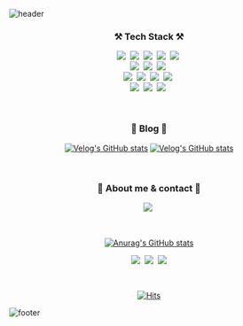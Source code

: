 ![header](https://capsule-render.vercel.app/api?type=waving&color=F1F3F5&height=150&section=headerr&text=Hanbi%20&fontSize=30&animation=fadeIn&fontAlignY=45&desc=Interested%20in%20web/app%20development%20📱💻&descAlignY=70&fontColor=514E53)

<h3 align="center"> ⚒️ Tech Stack ⚒️ </h3>

<p align="center">
<img src="https://img.shields.io/badge/Java-007396?style=flat-square&logo=Java&logoColor=white"/>&nbsp 
<img src="https://img.shields.io/badge/Javascript-ffb13b?style=flat-square&logo=javascript&logoColor=white"/>&nbsp
<img src="https://img.shields.io/badge/C++-00599C?style=flat-square&logo=C%2B%2B&logoColor=white"/>&nbsp 
<img src="https://img.shields.io/badge/C-A8B9CC?style=flat-square&logo=C&logoColor=white"/>&nbsp
<img src="https://img.shields.io/badge/Python-3766AB?style=flat-square&logo=Python&logoColor=white"/>&nbsp
<br> 
<img src="https://img.shields.io/badge/HTML5-E34F26?style=flat-square&logo=HTML5&logoColor=white"/>&nbsp 
<img src="https://img.shields.io/badge/css-1572B6?style=flat-square&logo=css3&logoColor=white"/>&nbsp
<img src="https://img.shields.io/badge/jquery-0769AD?style=flat-square&logo=jquery&logoColor=white">&nbsp
<br>
<img src="https://img.shields.io/badge/MySQL-4479A1?style=flat-square&logo=MySQL&logoColor=white"/>&nbsp 
<img src="https://img.shields.io/badge/oracle-F80000?style=flat-square&logo=oracle&logoColor=white"/>&nbsp
<img src="https://img.shields.io/badge/linux-FCC624?style=flat-square&logo=linux&logoColor=black"/>&nbsp 
<img src="https://img.shields.io/badge/Android-3DDC84?style=flat-square&logo=Android&logoColor=white"/>&nbsp
<br>
<img src="https://img.shields.io/badge/Git-181717?style=flat-square&logo=Git&logoColor=white"/>&nbsp 
<img src="https://img.shields.io/badge/OpenCV-5C3EE8?style=flat-square&logo=OpenCV&logoColor=white"/>&nbsp
<img src="https://img.shields.io/badge/Jupyter-F37626?style=flat-square&logo=Jupyter&logoColor=white"/>&nbsp
</p>

<br>
<h3 align="center"> 🧸 Blog 🧸 </h3>

<div align="center" style="text-align:center">

<!-- Velog에서 특정 태그를 가진 최신글 가져오기 -->
[![Velog's GitHub stats](https://velog-readme-stats.vercel.app/api?name=rlagksql219&tag=tesseract)](https://velog.io/@rlagksql219/python-Tesseract-OCR-%EA%B8%80%EC%9E%90-%EC%9D%B8%EC%8B%9D-qcsivues)
[![Velog's GitHub stats](https://velog-readme-stats.vercel.app/api?name=rlagksql219&tag=MyData)](https://velog.io/@rlagksql219/%EB%A7%88%EC%9D%B4%EB%8D%B0%EC%9D%B4%ED%84%B0%EB%9E%80)

</div>

<br>
<h3 align="center">🌹 About me & contact 🌹 </h3>

<p align="center">
  <a href="https://boiling-unicorn-284.notion.site/Hanbi-Kim-db0d510c53be468cab800ef2a1703d95"><img src="https://img.shields.io/badge/✨PORTFOLIO✨-FF7F7F?style=flat-square&logoColor=white&link=https://boiling-unicorn-284.notion.site/Hanbi-Kim-db0d510c53be468cab800ef2a1703d95"/></a>&nbsp
</p><br>

<div align="center">

[![Anurag's GitHub stats](https://github-readme-stats.vercel.app/api?username=rlagksql219)](https://github.com/rlagksql219)

</div>



<p align="center">
  <a href="https://velog.io/@rlagksql219"><img src="https://img.shields.io/badge/Tech%20Blog-11B48A?style=flat-square&logo=Vimeo&logoColor=white&link=https://velog.io/@rlagksql219"/></a>&nbsp
  <a href="https://www.instagram.com/han___bii/"><img src="https://img.shields.io/badge/Instagram-E4405F?style=flat-square&logo=Instagram&logoColor=white&link=https://www.instagram.com/han___bii/"/></a>&nbsp
  <a href="mailto:rlagksql219@naver.com"><img src="https://img.shields.io/badge/Mail-2db400?style=flat-square&logo=Naver&logoColor=white&link=rlagksql219@naver.com"/></a>
</p><br>

<div align="center">

[![Hits](https://hits.seeyoufarm.com/api/count/incr/badge.svg?url=https%3A%2F%2Fgithub.com%2Frlagksql219&count_bg=%23D5C9DD&title_bg=%23B0ADAD&icon=&icon_color=%23E7E7E7&title=hits&edge_flat=true)](https://hits.seeyoufarm.com)
  
</div>

![footer](https://capsule-render.vercel.app/api?type=waving&color=F1F3F5&height=100&section=footer)
